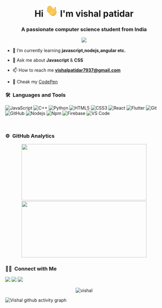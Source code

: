 

<h1 align="center">Hi <img src="https://github.com/ABSphreak/ABSphreak/blob/master/gifs/Hi.gif" width="40px" height="40px"> I'm vishal patidar</h1>
<h3 align="center">A passionate computer science student from India</h3>
	
<p align="center">
  <img src="https://komarev.com/ghpvc/?username=vishal1patidar&color=blueviolet&style=flat">
</p>

- 🌱 I’m currently learning **javascript,nodejs,angular etc.**

- 💬 Ask me about **Javascript** & **CSS**

- 📫 How to reach me **vishalpatidar7937@gmail.com**

- 🌱  Cheak my  <a href="https://codepen.io/Vishal68587">CodePen</a>

	
### 🛠 &nbsp;Languages and Tools

![JavaScript](https://img.shields.io/badge/-JavaScript-%23F7DF1C?style=for-the-badge&logo=javascript&logoColor=000000&labelColor=%23F7DF1C&color=%23FFCE5A)
![C++](https://img.shields.io/badge/C%2B%2B-00599C?style=for-the-badge&logo=c%2B%2B&logoColor=white)
![Python](http://img.shields.io/badge/-Python-3776AB?style=for-the-badge&logo=python&logoColor=ffffff)
![HTML5](https://img.shields.io/badge/-HTML5-%23E44D27?style=for-the-badge&logo=html5&logoColor=ffffff)
![CSS3](https://img.shields.io/badge/-CSS3-%231572B6?style=for-the-badge&logo=css3)
![React](https://img.shields.io/badge/-React-61DAFB?style=for-the-badge&logo=react&logoColor=ffffff)
![Flutter](https://img.shields.io/badge/Flutter-02569B?style=for-the-badge&logo=flutter&logoColor=white)
![Git](https://img.shields.io/badge/-Git-%23F05032?style=for-the-badge&logo=git&logoColor=%23ffffff)
![GitHub](https://img.shields.io/badge/-GitHub-181717?style=for-the-badge&logo=github)
![Nodejs](https://img.shields.io/badge/-Nodejs-339933?style=for-the-badge&logo=Node.js&logoColor=ffffff)
![Npm](https://img.shields.io/badge/-npm-CB3837?style=for-the-badge&logo=npm)
![Firebase](https://img.shields.io/badge/-Firebase-FFCA28?style=for-the-badge&logo=firebase&logoColor=ffffff)
![VS Code](http://img.shields.io/badge/-VS%20Code-007ACC?style=for-the-badge&logo=visual-studio-code&logoColor=ffffff)

<br/>

### ⚙️ &nbsp;GitHub Analytics

<p align="center">
<a href="https://github.com/vishal1patidar">
  <img width="400em" height="180em" src="https://github-readme-stats-eight-theta.vercel.app/api?username=vishal1patidar&show_icons=true&theme=algolia&include_all_commits=true&count_private=true"/>
  <img width="400em" height="180em" src="https://github-readme-stats-eight-theta.vercel.app/api/top-langs/?username=vishal1patidar&layout=compact&langs_count=8&theme=algolia"/>
</a>
</p>


### 🤝🏻 &nbsp;Connect with Me

<p>
<!-- <a href="https://www.vivek9patel.com"><img src="https://img.shields.io/badge/-adityavsingh.com-3423A6?style=for-the-badge&logo=Google-Chrome&logoColor=white"/></a> -->
<a href="https://linkedin.com/in/vishal-patidar"><img src="https://img.shields.io/badge/-vishal-0077B5?style=flat&logo=Linkedin&logoColor=white"/></a>
<a href="mailto:vishalpatidar7937@gmail.com"><img src="https://img.shields.io/badge/-vishalpatidar7937@gmail.com-D14836?style=flat&logo=Gmail&logoColor=white"/></a>
<a href="https://twitter.com/VishalP73720267"><img src="https://img.shields.io/badge/-@vishal-1877F2?style=flat&logo=Twitter&logoColor=white"/></a>
</p>
<p align="center"><img align="center" src="https://github-readme-streak-stats.herokuapp.com/?user=vishal1patidar&" alt="vishal" /></p> 


![Vishal github activity graph](https://activity-graph.herokuapp.com/graph?username=vishal1patidar&bg_color=91e73e&color=f60404&line=ffffff&point=1a6aff&area=true&hide_border=true)

